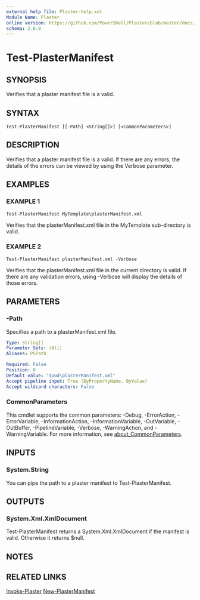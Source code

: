 ```yaml
---
external help file: Plaster-help.xml
Module Name: Plaster
online version: https://github.com/PowerShell/Plaster/blob/master/docs/en-US/Test-PlasterManifest.md
schema: 2.0.0
---
```


# Test-PlasterManifest

## SYNOPSIS
Verifies that a plaster manifest file is a valid.

## SYNTAX

```
Test-PlasterManifest [[-Path] <String[]>] [<CommonParameters>]
```

## DESCRIPTION
Verifies that a plaster manifest file is a valid.
If there are any errors, the details of the errors can be viewed by using the
Verbose parameter.

## EXAMPLES

### EXAMPLE 1
```
Test-PlasterManifest MyTemplate\plasterManifest.xml
```

Verifies that the plasterManifest.xml file in the MyTemplate sub-directory
is valid.

### EXAMPLE 2
```
Test-PlasterManifest plasterManifest.xml -Verbose
```

Verifies that the plasterManifest.xml file in the current directory is valid.
If there are any validation errors, using -Verbose will display the details
of those errors.

## PARAMETERS

### -Path
Specifies a path to a plasterManifest.xml file.

```yaml
Type: String[]
Parameter Sets: (All)
Aliases: PSPath

Required: False
Position: 0
Default value: "$pwd\plasterManifest.xml"
Accept pipeline input: True (ByPropertyName, ByValue)
Accept wildcard characters: False
```

### CommonParameters
This cmdlet supports the common parameters: -Debug, -ErrorAction, -ErrorVariable, -InformationAction, -InformationVariable, -OutVariable, -OutBuffer, -PipelineVariable, -Verbose, -WarningAction, and -WarningVariable. For more information, see [about_CommonParameters](http://go.microsoft.com/fwlink/?LinkID=113216).

## INPUTS

### System.String
You can pipe the path to a plaster manifest to Test-PlasterManifest.

## OUTPUTS

### System.Xml.XmlDocument
Test-PlasterManifest returns a System.Xml.XmlDocument if the manifest is
valid. Otherwise it returns $null.

## NOTES

## RELATED LINKS

[Invoke-Plaster](https://github.com/PowerShell/Plaster/blob/master/docs/en-US/Invoke-Plaster.md)
[New-PlasterManifest](https://github.com/PowerShell/Plaster/blob/master/docs/en-US/New-PlasterManifest.md)

